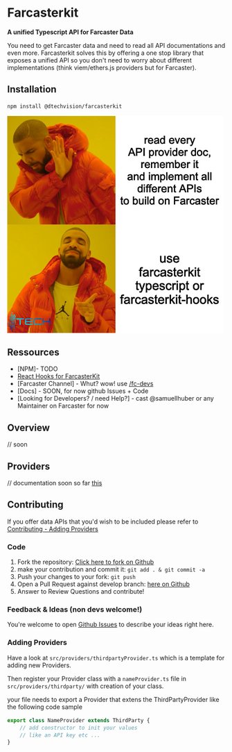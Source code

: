 # Farcasterkit

**A unified Typescript API for Farcaster Data**

You need to get Farcaster data and need to read all API documentations and even more. Farcasterkit solves this by offering a one stop library that exposes a unified API so you don't need to worry about different implementations (think viem/ethers.js providers but for Farcaster).

## Installation

```bash
npm install @dtechvision/farcasterkit
```

![use farcasterkit to get Farcaster Data easily using Typescript](logo.png)

## Ressources

- [NPM]- TODO
- [React Hooks for FarcasterKit](https://github.com/dtechvision/farcasterkit-hooks)
- [Farcaster Channel] - Whut? wow! use [/fc-devs](https://warpcast.com/~/channel/fc-devs)
- [Docs] - SOON, for now github Issues + Code
- [Looking for Developers? / need Help?] - cast @samuellhuber or any Maintainer on Farcaster for now

## Overview

// soon

## Providers

// documentation soon so far [this](#adding-providers)

## Contributing

If you offer data APIs that you'd wish to be included please refer to [Contributing - Adding Providers](#adding-providers)

### Code

1) Fork the repository: [Click here to fork on Github](https://github.com/dtechvision/farcasterkit/fork)
1) make your contribution and commit it: ```git add . & git commit -a```
1) Push your changes to your fork: ```git push```
1) Open a Pull Request against develop branch: [here on Github](https://github.com/dtechvision/farcasterkit/pulls)
1) Answer to Review Questions and contribute!

### Feedback & Ideas (non devs welcome!)

You're welcome to open [Github Issues](https://github.com/dtechvision/farcasterkit/issues/new) to describe your ideas right here.

### Adding Providers

Have a look at `src/providers/thirdpartyProvider.ts` which is a template for adding new Providers.

Then register your Provider class with a  `nameProvider.ts` file in `src/providers/thirdparty/` with creation of your class.

your file needs to export a Provider that extens the ThirdPartyProvider like the following code sample

```typescript
export class NameProvider extends ThirdParty {
    // add constructor to init your values
    // like an API key etc ...
}
```
